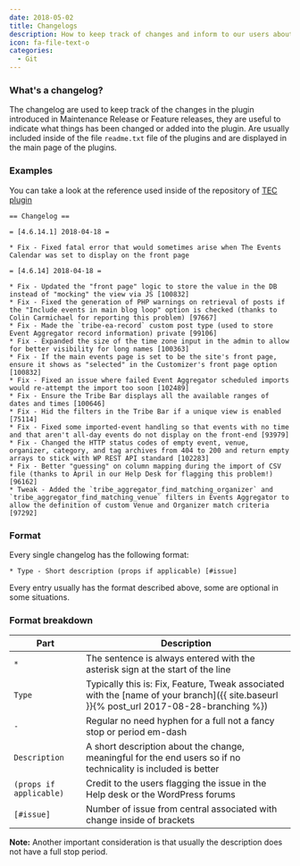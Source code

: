 ```yaml
---
date: 2018-05-02
title: Changelogs
description: How to keep track of changes and inform to our users about it
icon: fa-file-text-o
categories:
  - Git
---
```


### What's a changelog? 

The changelog are used to keep track of the changes in the plugin introduced in Maintenance Release or Feature releases, they are useful to 
indicate what things has been changed or added into the plugin. Are usually included inside of the file `readme.txt` file of the plugins
and are displayed in the main page of the plugins. 

### Examples

You can take a look at the reference used inside of the repository of [TEC plugin](https://github.com/moderntribe/the-events-calendar/blob/master/readme.txt#L216-L241)

```
== Changelog ==

= [4.6.14.1] 2018-04-18 =

* Fix - Fixed fatal error that would sometimes arise when The Events Calendar was set to display on the front page

= [4.6.14] 2018-04-18 =

* Fix - Updated the "front page" logic to store the value in the DB instead of "mocking" the view via JS [100832]
* Fix - Fixed the generation of PHP warnings on retrieval of posts if the "Include events in main blog loop" option is checked (thanks to Colin Carmichael for reporting this problem) [97667]
* Fix - Made the `tribe-ea-record` custom post type (used to store Event Aggregator record information) private [99106]
* Fix - Expanded the size of the time zone input in the admin to allow for better visibility for long names [100363]
* Fix - If the main events page is set to be the site's front page, ensure it shows as "selected" in the Customizer's front page option [100832]
* Fix - Fixed an issue where failed Event Aggregator scheduled imports would re-attempt the import too soon [102489]
* Fix - Ensure the Tribe Bar displays all the available ranges of dates and times [100646]
* Fix - Hid the filters in the Tribe Bar if a unique view is enabled [75114]
* Fix - Fixed some imported-event handling so that events with no time and that aren't all-day events do not display on the front-end [93979]
* Fix - Changed the HTTP status codes of empty event, venue, organizer, category, and tag archives from 404 to 200 and return empty arrays to stick with WP REST API standard [102283]
* Fix - Better "guessing" on column mapping during the import of CSV file (thanks to April in our Help Desk for flagging this problem!) [96162]
* Tweak - Added the `tribe_aggregator_find_matching_organizer` and `tribe_aggregator_find_matching_venue` filters in Events Aggregator to allow the definition of custom Venue and Organizer match criteria [97292]
```

### Format

Every single changelog has the following format:

```
* Type - Short description (props if applicable) [#issue]
```

Every entry usually has the format described above, some are optional in some situations.

### Format breakdown

| Part | Description |
| ---- | ------------|
| `*` | The sentence is always entered with the asterisk sign at the start of the line  |
| `Type` | Typically this is: Fix, Feature, Tweak associated with the [name of your branch]({{ site.baseurl }}{% post_url 2017-08-28-branching %}) |
| `-` | Regular no need hyphen for a full not a fancy stop or period em-dash | 
| `Description` | A short description about the change, meaningful for the end users so if no technicality is included is better |
| `(props if applicable)` | Credit to the users flagging the issue in the Help desk or the WordPress forums |
| `[#issue]` | Number of issue from central associated with change inside of brackets

**Note:** Another important consideration is that usually the description does not have a full stop period.
